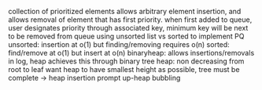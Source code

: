 collection of prioritized elements allows arbitrary element insertion, and allows removal of element that has first priority.
when first added to queue, user designates priority through associated key, minimum key will be next to be removed from queue
using unsorted list vs sorted to implement PQ
unsorted: insertion at o(1) but finding/removing requires o(n)
sorted: find/remove at o(1) but insert at o(n) 
binaryheap: allows insertions/removals in log, heap achieves this through binary tree
heap: non decreasing from root to leaf
want heap to have smallest height as possible, tree must be complete -> 
heap insertion prompt up-heap bubbling
